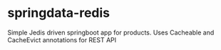 # springdata-redis
Simple Jedis driven springboot app for products. Uses Cacheable and CacheEvict annotations for REST API
